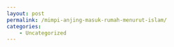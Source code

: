 ```yaml
---
layout: post
permalink: /mimpi-anjing-masuk-rumah-menurut-islam/
categories:
    - Uncategorized
---
```



